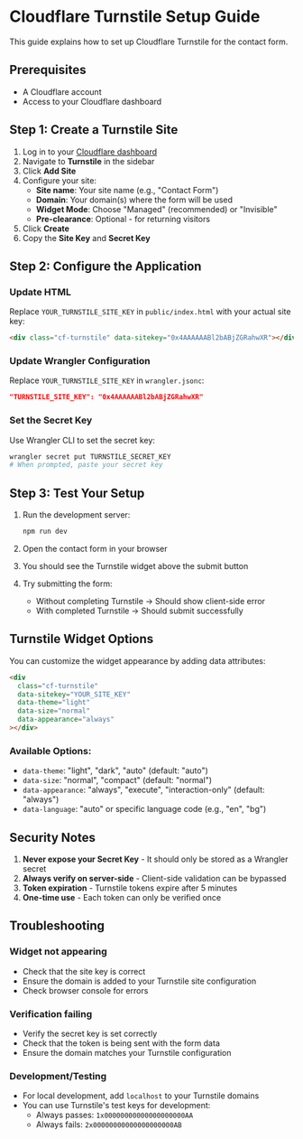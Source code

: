 # Cloudflare Turnstile Setup Guide

This guide explains how to set up Cloudflare Turnstile for the contact form.

## Prerequisites

- A Cloudflare account
- Access to your Cloudflare dashboard

## Step 1: Create a Turnstile Site

1. Log in to your [Cloudflare dashboard](https://dash.cloudflare.com/)
2. Navigate to **Turnstile** in the sidebar
3. Click **Add Site**
4. Configure your site:
   - **Site name**: Your site name (e.g., "Contact Form")
   - **Domain**: Your domain(s) where the form will be used
   - **Widget Mode**: Choose "Managed" (recommended) or "Invisible"
   - **Pre-clearance**: Optional - for returning visitors
5. Click **Create**
6. Copy the **Site Key** and **Secret Key**

## Step 2: Configure the Application

### Update HTML

Replace `YOUR_TURNSTILE_SITE_KEY` in `public/index.html` with your actual site key:

```html
<div class="cf-turnstile" data-sitekey="0x4AAAAAABl2bABjZGRahwXR"></div>
```

### Update Wrangler Configuration

Replace `YOUR_TURNSTILE_SITE_KEY` in `wrangler.jsonc`:

```json
"TURNSTILE_SITE_KEY": "0x4AAAAAABl2bABjZGRahwXR"
```

### Set the Secret Key

Use Wrangler CLI to set the secret key:

```bash
wrangler secret put TURNSTILE_SECRET_KEY
# When prompted, paste your secret key
```

## Step 3: Test Your Setup

1. Run the development server:

   ```bash
   npm run dev
   ```

2. Open the contact form in your browser
3. You should see the Turnstile widget above the submit button
4. Try submitting the form:
   - Without completing Turnstile → Should show client-side error
   - With completed Turnstile → Should submit successfully

## Turnstile Widget Options

You can customize the widget appearance by adding data attributes:

```html
<div
  class="cf-turnstile"
  data-sitekey="YOUR_SITE_KEY"
  data-theme="light"
  data-size="normal"
  data-appearance="always"
></div>
```

### Available Options:

- `data-theme`: "light", "dark", "auto" (default: "auto")
- `data-size`: "normal", "compact" (default: "normal")
- `data-appearance`: "always", "execute", "interaction-only" (default: "always")
- `data-language`: "auto" or specific language code (e.g., "en", "bg")

## Security Notes

1. **Never expose your Secret Key** - It should only be stored as a Wrangler secret
2. **Always verify on server-side** - Client-side validation can be bypassed
3. **Token expiration** - Turnstile tokens expire after 5 minutes
4. **One-time use** - Each token can only be verified once

## Troubleshooting

### Widget not appearing

- Check that the site key is correct
- Ensure the domain is added to your Turnstile site configuration
- Check browser console for errors

### Verification failing

- Verify the secret key is set correctly
- Check that the token is being sent with the form data
- Ensure the domain matches your Turnstile configuration

### Development/Testing

- For local development, add `localhost` to your Turnstile domains
- You can use Turnstile's test keys for development:
  - Always passes: `1x00000000000000000000AA`
  - Always fails: `2x00000000000000000000AB`
